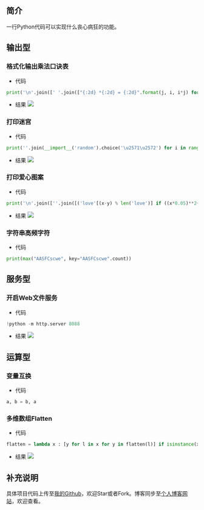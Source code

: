 ## 简介
一行Python代码可以实现什么丧心病狂的功能。


## 输出型

### 格式化输出乘法口诀表
- 代码
```python
print('\n'.join([' '.join(["{:2d} *{:2d} = {:2d}".format(j, i, i*j) for j in range(1, i+1)]) for i in range(1, 10)]))
```
- 结果
![](/asset/2018-05-01/mul.png)

### 打印迷宫
- 代码
```python
print(''.join(__import__('random').choice('\u2571\u2572') for i in range(50*24)))
```
- 结果
![](/asset/2018-05-01/maze.png)

### 打印爱心图案
- 代码
```python
print('\n'.join([''.join([('love'[(x-y) % len('love')] if ((x*0.05)**2+(y*0.1)**2-1)**3-(x*0.05)**2*(y*0.1)**3 <=0 else ' ')for x in range(-30, 30)]) for y in range(15, -15, -1)]))
```
- 结果
![](/asset/2018-05-01/love.png)

### 字符串高频字符
- 代码
```python
print(max("AASFCscwe", key="AASFCscwe".count))
```


## 服务型

### 开启Web文件服务
- 代码
```python
!python -m http.server 8088 
```
- 结果
![](/asset/2018-05-01/web.png)


## 运算型

### 变量互换
- 代码
```python
a, b = b, a
```

### 多维数组Flatten
- 代码
```python
flatten = lambda x : [y for l in x for y in flatten(l)] if isinstance(x, list) else [x]
```
- 结果
![](/asset/2018-05-01/flatten.png)


## 补充说明
具体项目代码上传至[我的Github](https://github.com/luanshiyinyang/PythonScripts/tree/OneLineCode)，欢迎Star或者Fork。博客同步至[个人博客网站](https://luanshiyinyang.github.io)，欢迎查看。